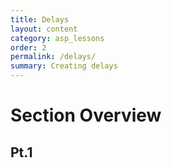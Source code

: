 ```yaml
---
title: Delays
layout: content
category: asp_lessons
order: 2
permalink: /delays/
summary: Creating delays
---
```


# Section Overview

## Pt.1
